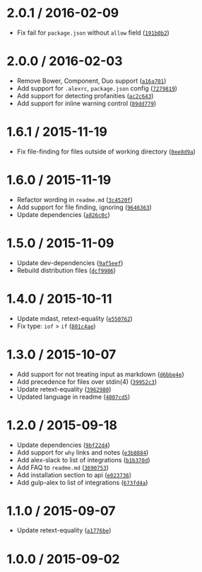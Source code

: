 <!--remark setext-->

<!--lint disable no-multiple-toplevel-headings-->

2.0.1 / 2016-02-09
==================

*   Fix fail for `package.json` without `allow` field ([`191b0b2`](https://github.com/wooorm/alex/commit/191b0b2))

2.0.0 / 2016-02-03
==================

*   Remove Bower, Component, Duo support ([`a16a701`](https://github.com/wooorm/alex/commit/a16a701))
*   Add support for `.alexrc`, `package.json` config ([`7279819`](https://github.com/wooorm/alex/commit/7279819))
*   Add support for detecting profanities ([`ac2c643`](https://github.com/wooorm/alex/commit/ac2c643))
*   Add support for inline warning control ([`89dd779`](https://github.com/wooorm/alex/commit/89dd779))

1.6.1 / 2015-11-19
==================

*   Fix file-finding for files outside of working directory ([`0ee8d9a`](https://github.com/wooorm/alex/commit/0ee8d9a))

1.6.0 / 2015-11-19
==================

*   Refactor wording in `readme.md` ([`3c4520f`](https://github.com/wooorm/alex/commit/3c4520f))
*   Add support for file finding, ignoring ([`9646363`](https://github.com/wooorm/alex/commit/9646363))
*   Update dependencies ([`a826c0c`](https://github.com/wooorm/alex/commit/a826c0c))

1.5.0 / 2015-11-09
==================

*   Update dev-dependencies ([`9af5eef`](https://github.com/wooorm/alex/commit/9af5eef))
*   Rebuild distribution files ([`dcf9986`](https://github.com/wooorm/alex/commit/dcf9986))

1.4.0 / 2015-10-11
==================

*   Update mdast, retext-equality ([`e550762`](https://github.com/wooorm/alex/commit/e550762))
*   Fix type: `iof` > `if` ([`801c4ae`](https://github.com/wooorm/alex/commit/801c4ae))

1.3.0 / 2015-10-07
==================

*   Add support for not treating input as markdown ([`d6bbe4e`](https://github.com/wooorm/alex/commit/d6bbe4e))
*   Add precedence for files over stdin(4) ([`39952c3`](https://github.com/wooorm/alex/commit/39952c3))
*   Update retext-equality ([`3962980`](https://github.com/wooorm/alex/commit/3962980))
*   Updated language in readme ([`4007cd5`](https://github.com/wooorm/alex/commit/4007cd5))

1.2.0 / 2015-09-18
==================

*   Update dependencies ([`9bf22d4`](https://github.com/wooorm/alex/commit/9bf22d4))
*   Add support for `why` links and notes ([`e3b8884`](https://github.com/wooorm/alex/commit/e3b8884))
*   Add alex-slack to list of integrations ([`b1b370d`](https://github.com/wooorm/alex/commit/b1b370d))
*   Add FAQ to `readme.md` ([`3690753`](https://github.com/wooorm/alex/commit/3690753))
*   Add installation section to api ([`e023736`](https://github.com/wooorm/alex/commit/e023736))
*   Add gulp-alex to list of integrations ([`673fd4a`](https://github.com/wooorm/alex/commit/673fd4a))

1.1.0 / 2015-09-07
==================

*   Update retext-equality ([`a1776be`](https://github.com/wooorm/alex/commit/a1776be))

1.0.0 / 2015-09-02
==================
